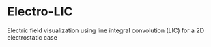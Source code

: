 # Electro-LIC
Electric field visualization using line integral convolution (LIC) for a 2D electrostatic case
